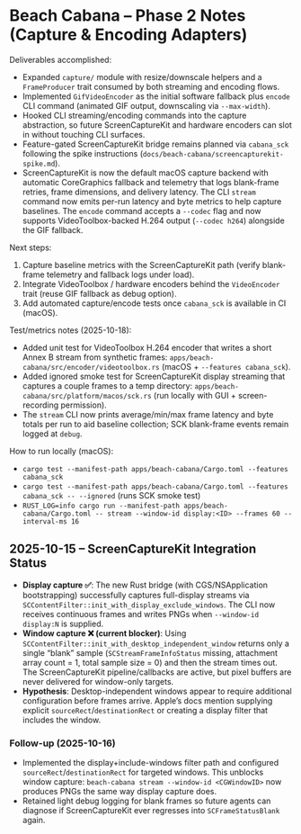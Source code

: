 # Beach Cabana – Phase 2 Notes (Capture & Encoding Adapters)

Deliverables accomplished:

- Expanded `capture/` module with resize/downscale helpers and a `FrameProducer` trait consumed by both streaming and encoding flows.
- Implemented `GifVideoEncoder` as the initial software fallback plus `encode` CLI command (animated GIF output, downscaling via `--max-width`).
- Hooked CLI streaming/encoding commands into the capture abstraction, so future ScreenCaptureKit and hardware encoders can slot in without touching CLI surfaces.
- Feature-gated ScreenCaptureKit bridge remains planned via `cabana_sck` following the spike instructions (`docs/beach-cabana/screencapturekit-spike.md`).
- ScreenCaptureKit is now the default macOS capture backend with automatic CoreGraphics fallback and telemetry that logs blank-frame retries, frame dimensions, and delivery latency. The CLI `stream` command now emits per-run latency and byte metrics to help capture baselines. The `encode` command accepts a `--codec` flag and now supports VideoToolbox-backed H.264 output (`--codec h264`) alongside the GIF fallback.

Next steps:

1. Capture baseline metrics with the ScreenCaptureKit path (verify blank-frame telemetry and fallback logs under load).
2. Integrate VideoToolbox / hardware encoders behind the `VideoEncoder` trait (reuse GIF fallback as debug option).
3. Add automated capture/encode tests once `cabana_sck` is available in CI (macOS).

Test/metrics notes (2025-10-18):
- Added unit test for VideoToolbox H.264 encoder that writes a short Annex B stream from synthetic frames: `apps/beach-cabana/src/encoder/videotoolbox.rs` (macOS + `--features cabana_sck`).
- Added ignored smoke test for ScreenCaptureKit display streaming that captures a couple frames to a temp directory: `apps/beach-cabana/src/platform/macos/sck.rs` (run locally with GUI + screen-recording permission).
- The `stream` CLI now prints average/min/max frame latency and byte totals per run to aid baseline collection; SCK blank-frame events remain logged at `debug`.

How to run locally (macOS):
- `cargo test --manifest-path apps/beach-cabana/Cargo.toml --features cabana_sck`
- `cargo test --manifest-path apps/beach-cabana/Cargo.toml --features cabana_sck -- --ignored` (runs SCK smoke test)
- `RUST_LOG=info cargo run --manifest-path apps/beach-cabana/Cargo.toml -- stream --window-id display:<ID> --frames 60 --interval-ms 16`

## 2025-10-15 – ScreenCaptureKit Integration Status

- **Display capture ✅**: The new Rust bridge (with CGS/NSApplication bootstrapping) successfully captures full-display streams via `SCContentFilter::init_with_display_exclude_windows`. The CLI now receives continuous frames and writes PNGs when `--window-id display:N` is supplied.
- **Window capture ❌ (current blocker)**: Using `SCContentFilter::init_with_desktop_independent_window` returns only a single “blank” sample (`SCStreamFrameInfoStatus` missing, attachment array count = 1, total sample size = 0) and then the stream times out. The ScreenCaptureKit pipeline/callbacks are active, but pixel buffers are never delivered for window-only targets.
- **Hypothesis**: Desktop-independent windows appear to require additional configuration before frames arrive. Apple’s docs mention supplying explicit `sourceRect`/`destinationRect` or creating a display filter that includes the window.

### Follow-up (2025-10-16)
- Implemented the display+include-windows filter path and configured `sourceRect`/`destinationRect` for targeted windows. This unblocks window capture: `beach-cabana stream --window-id <CGWindowID>` now produces PNGs the same way display capture does.
- Retained light debug logging for blank frames so future agents can diagnose if ScreenCaptureKit ever regresses into `SCFrameStatusBlank` again.
